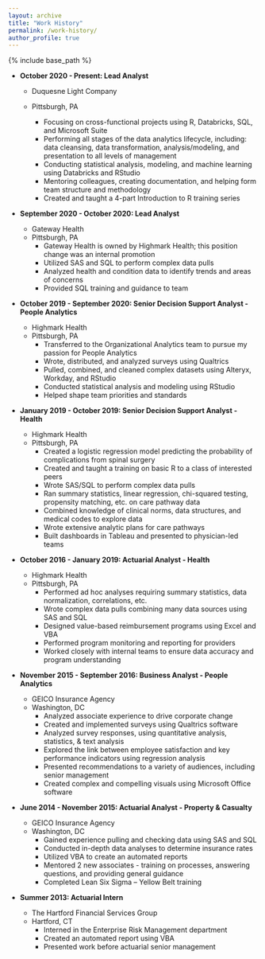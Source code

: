 ```yaml
---
layout: archive
title: "Work History"
permalink: /work-history/
author_profile: true
---
```


{% include base_path %}
* **October 2020 - Present: Lead Analyst** 
  * Duquesne Light Company
  * Pittsburgh, PA

    * Focusing on cross-functional projects using R, Databricks, SQL, and Microsoft Suite
    * Performing all stages of the data analytics lifecycle, including: data cleansing, data transformation, analysis/modeling, and presentation to all levels of management
    * Conducting statistical analysis, modeling, and machine learning using Databricks and RStudio 
    * Mentoring colleagues, creating documentation, and helping form team structure and methodology
    * Created and taught a 4-part Introduction to R training series

* **September 2020 - October 2020: Lead Analyst** 
  * Gateway Health
  * Pittsburgh, PA
    * Gateway Health is owned by Highmark Health; this position change was an internal promotion
    * Utilized SAS and SQL to perform complex data pulls 
    * Analyzed health and condition data to identify trends and areas of concerns
    * Provided SQL training and guidance to team

* **October 2019 - September 2020: Senior Decision Support Analyst - People Analytics** 
  * Highmark Health
  * Pittsburgh, PA
    * Transferred to the Organizational Analytics team to pursue my passion for People Analytics
    * Wrote, distributed, and analyzed surveys using Qualtrics
    * Pulled, combined, and cleaned complex datasets using Alteryx, Workday, and RStudio
    * Conducted statistical analysis and modeling using RStudio
    * Helped shape team priorities and standards
    
* **January 2019 - October 2019: Senior Decision Support Analyst - Health** 
  * Highmark Health
  * Pittsburgh, PA
    * Created a logistic regression model predicting the probability of complications from spinal surgery
    * Created and taught a training on basic R to a class of interested peers
    * Wrote SAS/SQL to perform complex data pulls
    * Ran summary statistics, linear regression, chi-squared testing, propensity matching, etc. on care pathway data
    * Combined knowledge of clinical norms, data structures, and medical codes to explore data
    * Wrote extensive analytic plans for care pathways
    * Built dashboards in Tableau and presented to physician-led teams

* **October 2016 - January 2019: Actuarial Analyst - Health**
  * Highmark Health
  * Pittsburgh, PA
    * Performed ad hoc analyses requiring summary statistics, data normalization, correlations, etc.
    * Wrote complex data pulls combining many data sources using SAS and SQL
    * Designed value-based reimbursement programs using Excel and VBA
    * Performed program monitoring and reporting for providers
    * Worked closely with internal teams to ensure data accuracy and program understanding

* **November 2015 - September 2016: Business Analyst - People Analytics**
  * GEICO Insurance Agency
  * Washington, DC
    * Analyzed associate experience to drive corporate change
    * Created and implemented surveys using Qualtrics software
    * Analyzed survey responses, using quantitative analysis, statistics, & text analysis
    * Explored the link between employee satisfaction and key performance indicators using regression analysis
    * Presented recommendations to a variety of audiences, including senior management
    * Created complex and compelling visuals using Microsoft Office software

* **June 2014 - November 2015: Actuarial Analyst - Property & Casualty**
  * GEICO Insurance Agency
  * Washington, DC
    * Gained experience pulling and checking data using SAS and SQL
    * Conducted in-depth data analyses to determine insurance rates
    * Utilized VBA to create an automated reports
    * Mentored 2 new associates - training on processes, answering questions, and providing general guidance
    * Completed Lean Six Sigma – Yellow Belt training

* **Summer 2013: Actuarial Intern** 
  * The Hartford Financial Services Group
  * Hartford, CT
    * Interned in the Enterprise Risk Management department
    * Created an automated report using VBA
    * Presented work before actuarial senior management

